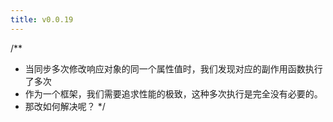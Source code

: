 ```yaml
---
title: v0.0.19
---
```


/\*\*

- 当同步多次修改响应对象的同一个属性值时，我们发现对应的副作用函数执行了多次
- 作为一个框架，我们需要追求性能的极致，这种多次执行是完全没有必要的。
- 那改如何解决呢？
  \*/
